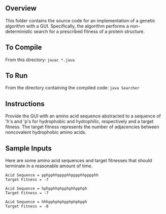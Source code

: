 ## Overview
This folder contains the source code for an implementation of a genetic algorithm with a GUI. Specifically, the algorithm performs a non-deterministic search for a prescribed fitness of a protein structure.

## To Compile
From this directory: `javac *.java`

## To Run 
From the directory containing the compiled code: `java Searcher`

## Instructions
Provide the GUI with an amino acid sequence abstracted to a sequence of 'h's and 'p's for hydrophobic and hydrophilic, respectively and a target fitness. The target fitness represents the number of adjacencies between noncovalent hydrophobic amino acids. 

## Sample Inputs
Here are some amino acid sequences and target fitnesses that should terminate in a reasonable amount of time. 
 
```
Acid Sequence = pphpphhpppphhpppphhpppphh
Target Fitness = -7
```
 
```
Acid Sequence = hphpphhphpphphhpphph
Target Fitness = -7
```

```
Acid Sequence = hhhpphphphpphphphpph
Target Fitness = -8

```